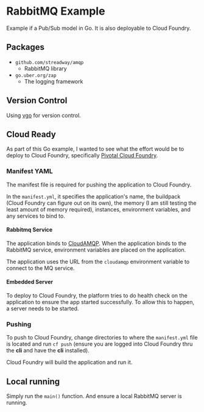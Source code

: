 # RabbitMQ Example
Example if a Pub/Sub model in Go. It is also deployable to Cloud Foundry.

## Packages
* `github.com/streadway/amqp`
  * RabbitMQ library
* `go.uber.org/zap`
  * The logging framework

## Version Control
Using [vgo](https://github.com/golang/go/wiki/vgo) for version control.

## Cloud Ready
As part of this Go example, I wanted to see what the effort would be to deploy to Cloud Foundry, specifically [Pivotal Cloud Foundry](https://run.pivotal.io/).

### Manifest YAML
The manifest file is required for pushing the application to Cloud Foundry.

In the `manifest.yml`, it specifies the application's name, the buildpack (Cloud Foundry can figure out on its own), 
the memory (I am still testing the least amount of memory required), instances, environment variables, and any services to bind to.

#### Rabbitmq Service
The application binds to [CloudAMQP](https://docs.run.pivotal.io/marketplace/services/cloudamqp.html). When the application binds 
to the RabbitMQ service, environment variables are placed on the application.

The application uses the URL from the `cloudamqp` environment variable to connect to the MQ service.

#### Embedded Server
To deploy to Cloud Foundry, the platform tries to do health check on the application to ensure the app started successfully. 
To allow this to happen, a server needs to be started.

### Pushing
To push to Cloud Foundry, change directories to where the `manifest.yml` file is located and run 
`cf push` (ensure you are logged into Cloud Foundry thru the __cli__ and have the __cli__ installed).

Cloud Foundry will build the application and run it.

## Local running
Simply run the `main()` function. And ensure a local RabbitMQ server is running.